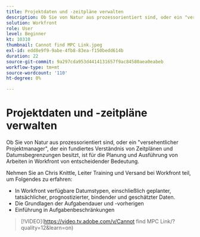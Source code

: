 ```yaml
---
title: Projektdaten und -zeitpläne verwalten
description: Ob Sie von Natur aus prozessorientiert sind, oder ein "versehentlicher Projektmanager", der ein fundiertes Verständnis von Zeitplänen und Datumsbegrenzungen besitzt, ist für die Planung und Ausführung von Arbeiten in Workfront von entscheidender Bedeutung.
solution: Workfront
role: User
level: Beginner
kt: 10310
thumbnail: Cannot find MPC Link.jpeg
exl-id: edd8e9f9-9abe-4fb8-83ea-f150bedd614b
duration: 22
source-git-commit: 9a297cda953d4414131657f9ac84580aea0eabeb
workflow-type: tm+mt
source-wordcount: '110'
ht-degree: 0%

---
```


# Projektdaten und -zeitpläne verwalten

Ob Sie von Natur aus prozessorientiert sind, oder ein &quot;versehentlicher Projektmanager&quot;, der ein fundiertes Verständnis von Zeitplänen und Datumsbegrenzungen besitzt, ist für die Planung und Ausführung von Arbeiten in Workfront von entscheidender Bedeutung.

Nehmen Sie an Chris Knittle, Leiter Training und Versand bei Workfront teil, um Folgendes zu erfahren:

* In Workfront verfügbare Datumstypen, einschließlich geplanter, tatsächlicher, prognostizierter, bindender und geschätzter Daten.
* Die Grundlagen der Aufgabendauer und -vorherigen
* Einführung in Aufgabenbeschränkungen

>[!VIDEO](https://video.tv.adobe.com/v/Cannot find MPC Link/?quality=12&amp;learn=on)
